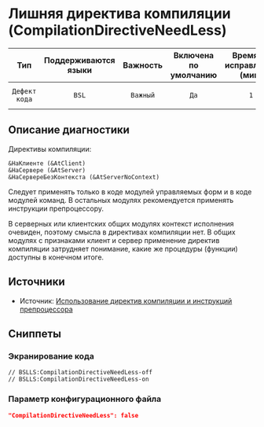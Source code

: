 # Лишняя директива компиляции (CompilationDirectiveNeedLess)

 Тип | Поддерживаются<br>языки | Важность | Включена<br>по умолчанию | Время на<br>исправление (мин) | Тэги 
 :-: | :-: | :-: | :-: | :-: | :-: 
 `Дефект кода` | `BSL` | `Важный` | `Да` | `1` | `clumsy`<br>`standard`<br>`unpredictable` 

<!-- Блоки выше заполняются автоматически, не трогать -->
## Описание диагностики

Директивы компиляции:

```bsl
&НаКлиенте (&AtClient)
&НаСервере (&AtServer)
&НаСервереБезКонтекста (&AtServerNoContext)
```

Следует применять только в коде модулей управляемых форм и в коде модулей команд. В остальных модулях рекомендуется 
применять инструкции препроцессору.

В серверных или клиентских общих модулях контекст исполнения очевиден, поэтому смысла в директивах компиляции нет. 
В общих модулях с признаками клиент и сервер применение директив компиляции затрудняет понимание, какие же 
процедуры (функции) доступны в конечном итоге.

## Источники
* Источник: [Использование директив компиляции и инструкций препроцессора](https://its.1c.ru/db/v8std#content:439:hdoc)

## Сниппеты

<!-- Блоки ниже заполняются автоматически, не трогать -->
### Экранирование кода

```bsl
// BSLLS:CompilationDirectiveNeedLess-off
// BSLLS:CompilationDirectiveNeedLess-on
```

### Параметр конфигурационного файла

```json
"CompilationDirectiveNeedLess": false
```
